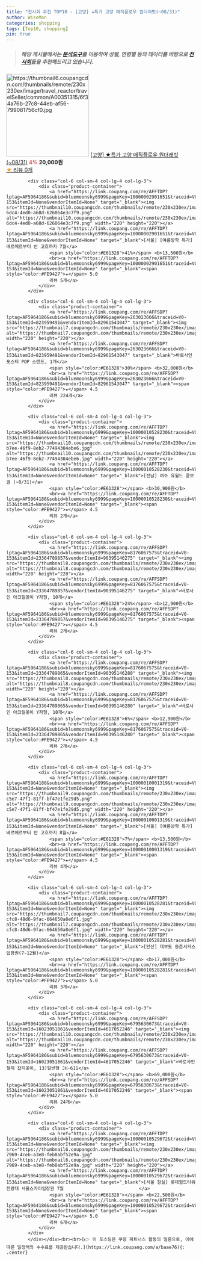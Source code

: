 ```yaml
---
title: "전시회 추천 TOP10 - [고양] ★특가 고양 매직플로우 원더래빗(~08/31)"
author: WiseMan
categories: shopping
tags: [Top10, shopping]
pin: true
---
```


> ##### 해당 게시물에서는 [**분석도구**](https://itemscout.io/)를 이용하여 **성별**, **연령별** 등의 데이터를 바탕으로 [**전시회**](https://link.coupang.com/a/baae76)들을 추천해드리고 있습니다.
<div class="container"><div class="row">
            <div class="col-6 col-sm-4 col-lg-4 col-lg-3">
                <div class="product-container">
                    <a href="https://link.coupang.com/re/AFFTDP?lptag=AF5964186&subid=bluemoonsky6999&pageKey=10000010666515&traceid=V0-153&itemId=None&vendorItemId=None" target="_blank"><img src="https://thumbnail6.coupangcdn.com/thumbnails/remote/230x230ex/image/travel_reactor/travelSeller/common/A00351315/6f34a76b-27c8-44eb-af56-799081756cf0.jpg" alt="https://thumbnail6.coupangcdn.com/thumbnails/remote/230x230ex/image/travel_reactor/travelSeller/common/A00351315/6f34a76b-27c8-44eb-af56-799081756cf0.jpg" width="220" height="220"></a>
                    <a href="https://link.coupang.com/re/AFFTDP?lptag=AF5964186&subid=bluemoonsky6999&pageKey=10000010666515&traceid=V0-153&itemId=None&vendorItemId=None" target="_blank">[고양] ★특가 고양 매직플로우 원더래빗(~08/31)</a>
                    <span style="color:#E61328">4%</span> <b>20,000원</b>
                    <br><a href="https://link.coupang.com/re/AFFTDP?lptag=AF5964186&subid=bluemoonsky6999&pageKey=10000010666515&traceid=V0-153&itemId=None&vendorItemId=None" target="_blank"><span style="color:#FE9427">★</span> 
                    리뷰 0개</a>
                </div>
            </div>
            
            <div class="col-6 col-sm-4 col-lg-4 col-lg-3">
                <div class="product-container">
                    <a href="https://link.coupang.com/re/AFFTDP?lptag=AF5964186&subid=bluemoonsky6999&pageKey=10000002901651&traceid=V0-153&itemId=None&vendorItemId=None" target="_blank"><img src="https://thumbnail10.coupangcdn.com/thumbnails/remote/230x230ex/image/travel_reactor/travelSeller/common/A00186371/1588ed0d-6dc4-4ed0-a68d-626064e3c7f9.png" alt="https://thumbnail10.coupangcdn.com/thumbnails/remote/230x230ex/image/travel_reactor/travelSeller/common/A00186371/1588ed0d-6dc4-4ed0-a68d-626064e3c7f9.png" width="220" height="220"></a>
                    <a href="https://link.coupang.com/re/AFFTDP?lptag=AF5964186&subid=bluemoonsky6999&pageKey=10000002901651&traceid=V0-153&itemId=None&vendorItemId=None" target="_blank">[서울] [여름방학 특가] 베르메르부터 반 고흐까지 7월</a>
                    <span style="color:#E61328">41%</span> <b>13,500원</b>
                    <br><a href="https://link.coupang.com/re/AFFTDP?lptag=AF5964186&subid=bluemoonsky6999&pageKey=10000002901651&traceid=V0-153&itemId=None&vendorItemId=None" target="_blank"><span style="color:#FE9427">★</span> 5.0
                    리뷰 5개</a>
                </div>
            </div>
            
            <div class="col-6 col-sm-4 col-lg-4 col-lg-3">
                <div class="product-container">
                    <a href="https://link.coupang.com/re/AFFSDP?lptag=AF5964186&subid=bluemoonsky6999&pageKey=263023666&traceid=V0-153&itemId=823959491&vendorItemId=82961543047" target="_blank"><img src="https://thumbnail7.coupangcdn.com/thumbnails/remote/230x230ex/image/vendor_inventory/172d/22bc4826d376166c42c8bfaf63dbeb5e305e98faa6a9a52f10151cd93f8e.jpg" alt="https://thumbnail7.coupangcdn.com/thumbnails/remote/230x230ex/image/vendor_inventory/172d/22bc4826d376166c42c8bfaf63dbeb5e305e98faa6a9a52f10151cd93f8e.jpg" width="220" height="220"></a>
                    <a href="https://link.coupang.com/re/AFFSDP?lptag=AF5964186&subid=bluemoonsky6999&pageKey=263023666&traceid=V0-153&itemId=823959491&vendorItemId=82961543047" target="_blank">바로사인 포스터 POP 스탠드, 1개</a>
                    <span style="color:#E61328">30%</span> <b>32,000원</b>
                    <br><a href="https://link.coupang.com/re/AFFSDP?lptag=AF5964186&subid=bluemoonsky6999&pageKey=263023666&traceid=V0-153&itemId=823959491&vendorItemId=82961543047" target="_blank"><span style="color:#FE9427">★</span> 4.5
                    리뷰 224개</a>
                </div>
            </div>
            
            <div class="col-6 col-sm-4 col-lg-4 col-lg-3">
                <div class="product-container">
                    <a href="https://link.coupang.com/re/AFFTDP?lptag=AF5964186&subid=bluemoonsky6999&pageKey=10000010528230&traceid=V0-153&itemId=None&vendorItemId=None" target="_blank"><img src="https://thumbnail10.coupangcdn.com/thumbnails/remote/230x230ex/image/travel_reactor/travelSeller/common/A00221268/c73a1e1d-b7ee-46f9-8eb2-77494304ebe6.jpg" alt="https://thumbnail10.coupangcdn.com/thumbnails/remote/230x230ex/image/travel_reactor/travelSeller/common/A00221268/c73a1e1d-b7ee-46f9-8eb2-77494304ebe6.jpg" width="220" height="220"></a>
                    <a href="https://link.coupang.com/re/AFFTDP?lptag=AF5964186&subid=bluemoonsky6999&pageKey=10000010528230&traceid=V0-153&itemId=None&vendorItemId=None" target="_blank">[전남] 여수 유월드 콤보권 (~8/31)</a>
                    <span style="color:#E61328"></span> <b>30,900원</b>
                    <br><a href="https://link.coupang.com/re/AFFTDP?lptag=AF5964186&subid=bluemoonsky6999&pageKey=10000010528230&traceid=V0-153&itemId=None&vendorItemId=None" target="_blank"><span style="color:#FE9427">★</span> 4.5
                    리뷰 2개</a>
                </div>
            </div>
            
            <div class="col-6 col-sm-4 col-lg-4 col-lg-3">
                <div class="product-container">
                    <a href="https://link.coupang.com/re/AFFSDP?lptag=AF5964186&subid=bluemoonsky6999&pageKey=8176067575&traceid=V0-153&itemId=23364789857&vendorItemId=90395146275" target="_blank"><img src="https://thumbnail8.coupangcdn.com/thumbnails/remote/230x230ex/image/vendor_inventory/9cb1/c7f9185066bba3f48f30dafac03fd32d3d6814f78aebf7ce15c43297e6ba.jpg" alt="https://thumbnail8.coupangcdn.com/thumbnails/remote/230x230ex/image/vendor_inventory/9cb1/c7f9185066bba3f48f30dafac03fd32d3d6814f78aebf7ce15c43297e6ba.jpg" width="220" height="220"></a>
                    <a href="https://link.coupang.com/re/AFFSDP?lptag=AF5964186&subid=bluemoonsky6999&pageKey=8176067575&traceid=V0-153&itemId=23364789857&vendorItemId=90395146275" target="_blank">바로사인 아크릴꽂이 Y자형, 10개</a>
                    <span style="color:#E61328">24%</span> <b>12,900원</b>
                    <br><a href="https://link.coupang.com/re/AFFSDP?lptag=AF5964186&subid=bluemoonsky6999&pageKey=8176067575&traceid=V0-153&itemId=23364789857&vendorItemId=90395146275" target="_blank"><span style="color:#FE9427">★</span> 4.5
                    리뷰 2개</a>
                </div>
            </div>
            
            <div class="col-6 col-sm-4 col-lg-4 col-lg-3">
                <div class="product-container">
                    <a href="https://link.coupang.com/re/AFFSDP?lptag=AF5964186&subid=bluemoonsky6999&pageKey=8176067575&traceid=V0-153&itemId=23364789865&vendorItemId=90395146280" target="_blank"><img src="https://thumbnail8.coupangcdn.com/thumbnails/remote/230x230ex/image/vendor_inventory/e30b/e2f9293602f0948976c46e299cf86dec15c9bc3f9b4d4db049a55bae9223.jpg" alt="https://thumbnail8.coupangcdn.com/thumbnails/remote/230x230ex/image/vendor_inventory/e30b/e2f9293602f0948976c46e299cf86dec15c9bc3f9b4d4db049a55bae9223.jpg" width="220" height="220"></a>
                    <a href="https://link.coupang.com/re/AFFSDP?lptag=AF5964186&subid=bluemoonsky6999&pageKey=8176067575&traceid=V0-153&itemId=23364789865&vendorItemId=90395146280" target="_blank">바로사인 아크릴꽂이 Y자형, 10개</a>
                    <span style="color:#E61328">6%</span> <b>12,900원</b>
                    <br><a href="https://link.coupang.com/re/AFFSDP?lptag=AF5964186&subid=bluemoonsky6999&pageKey=8176067575&traceid=V0-153&itemId=23364789865&vendorItemId=90395146280" target="_blank"><span style="color:#FE9427">★</span> 4.5
                    리뷰 2개</a>
                </div>
            </div>
            
            <div class="col-6 col-sm-4 col-lg-4 col-lg-3">
                <div class="product-container">
                    <a href="https://link.coupang.com/re/AFFTDP?lptag=AF5964186&subid=bluemoonsky6999&pageKey=10000010001319&traceid=V0-153&itemId=None&vendorItemId=None" target="_blank"><img src="https://thumbnail9.coupangcdn.com/thumbnails/remote/230x230ex/image/travel_reactor/travelSeller/common/A00186371/319200af-c5e7-47f1-81ff-bf47e1fe29d5.png" alt="https://thumbnail9.coupangcdn.com/thumbnails/remote/230x230ex/image/travel_reactor/travelSeller/common/A00186371/319200af-c5e7-47f1-81ff-bf47e1fe29d5.png" width="220" height="220"></a>
                    <a href="https://link.coupang.com/re/AFFTDP?lptag=AF5964186&subid=bluemoonsky6999&pageKey=10000010001319&traceid=V0-153&itemId=None&vendorItemId=None" target="_blank">[서울] [여름방학 특가] 베르메르부터 반 고흐까지 8월</a>
                    <span style="color:#E61328">7%</span> <b>13,500원</b>
                    <br><a href="https://link.coupang.com/re/AFFTDP?lptag=AF5964186&subid=bluemoonsky6999&pageKey=10000010001319&traceid=V0-153&itemId=None&vendorItemId=None" target="_blank"><span style="color:#FE9427">★</span> 4.5
                    리뷰 4개</a>
                </div>
            </div>
            
            <div class="col-6 col-sm-4 col-lg-4 col-lg-3">
                <div class="product-container">
                    <a href="https://link.coupang.com/re/AFFTDP?lptag=AF5964186&subid=bluemoonsky6999&pageKey=10000010528281&traceid=V0-153&itemId=None&vendorItemId=None" target="_blank"><img src="https://thumbnail7.coupangcdn.com/thumbnails/remote/230x230ex/image/travel_reactor/travelSeller/common/A00186206/10ffafd3-cfc8-48d6-9fac-664650a8e6f1.jpg" alt="https://thumbnail7.coupangcdn.com/thumbnails/remote/230x230ex/image/travel_reactor/travelSeller/common/A00186206/10ffafd3-cfc8-48d6-9fac-664650a8e6f1.jpg" width="220" height="220"></a>
                    <a href="https://link.coupang.com/re/AFFTDP?lptag=AF5964186&subid=bluemoonsky6999&pageKey=10000010528281&traceid=V0-153&itemId=None&vendorItemId=None" target="_blank">[안산] 대부도 동춘서커스 입장권(7~12월)</a>
                    <span style="color:#E61328"></span> <b>17,000원</b>
                    <br><a href="https://link.coupang.com/re/AFFTDP?lptag=AF5964186&subid=bluemoonsky6999&pageKey=10000010528281&traceid=V0-153&itemId=None&vendorItemId=None" target="_blank"><span style="color:#FE9427">★</span> 5.0
                    리뷰 3개</a>
                </div>
            </div>
            
            <div class="col-6 col-sm-4 col-lg-4 col-lg-3">
                <div class="product-container">
                    <a href="https://link.coupang.com/re/AFFSDP?lptag=AF5964186&subid=bluemoonsky6999&pageKey=6795630673&traceid=V0-153&itemId=16023051861&vendorItemId=4617052246" target="_blank"><img src="https://thumbnail10.coupangcdn.com/thumbnails/remote/230x230ex/image/vendor_inventory/14df/7931aaa2bcf1efa3f945afa441d02eadc95995325cd610fef87f8fb3aa86.jpg" alt="https://thumbnail10.coupangcdn.com/thumbnails/remote/230x230ex/image/vendor_inventory/14df/7931aaa2bcf1efa3f945afa441d02eadc95995325cd610fef87f8fb3aa86.jpg" width="220" height="220"></a>
                    <a href="https://link.coupang.com/re/AFFSDP?lptag=AF5964186&subid=bluemoonsky6999&pageKey=6795630673&traceid=V0-153&itemId=16023051861&vendorItemId=4617052246" target="_blank">바로사인 철제 잡지꽂이, 13)일반형 JH-611</a>
                    <span style="color:#E61328"></span> <b>69,000원</b>
                    <br><a href="https://link.coupang.com/re/AFFSDP?lptag=AF5964186&subid=bluemoonsky6999&pageKey=6795630673&traceid=V0-153&itemId=16023051861&vendorItemId=4617052246" target="_blank"><span style="color:#FE9427">★</span> 5.0
                    리뷰 24개</a>
                </div>
            </div>
            
            <div class="col-6 col-sm-4 col-lg-4 col-lg-3">
                <div class="product-container">
                    <a href="https://link.coupang.com/re/AFFTDP?lptag=AF5964186&subid=bluemoonsky6999&pageKey=10000010529672&traceid=V0-153&itemId=None&vendorItemId=None" target="_blank"><img src="https://thumbnail6.coupangcdn.com/thumbnails/remote/230x230ex/image/travel_reactor/travelSeller/common/A00351263/43663597-7969-4ceb-a3e8-feb8abf52e9a.jpg" alt="https://thumbnail6.coupangcdn.com/thumbnails/remote/230x230ex/image/travel_reactor/travelSeller/common/A00351263/43663597-7969-4ceb-a3e8-feb8abf52e9a.jpg" width="220" height="220"></a>
                    <a href="https://link.coupang.com/re/AFFTDP?lptag=AF5964186&subid=bluemoonsky6999&pageKey=10000010529672&traceid=V0-153&itemId=None&vendorItemId=None" target="_blank">[서울 잠실] 롯데월드타워 전망대 서울스카이입장권 7월                            </a>
                    <span style="color:#E61328"></span> <b>22,500원</b>
                    <br><a href="https://link.coupang.com/re/AFFTDP?lptag=AF5964186&subid=bluemoonsky6999&pageKey=10000010529672&traceid=V0-153&itemId=None&vendorItemId=None" target="_blank"><span style="color:#FE9427">★</span> 5.0
                    리뷰 6개</a>
                </div>
            </div>
            </div></div><br><br>[👉 이 포스팅은 쿠팡 파트너스 활동의 일환으로, 이에 따른 일정액의 수수료를 제공받습니다.](https://link.coupang.com/a/baae76){: .center}